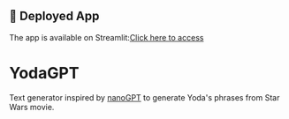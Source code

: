## 🚀 Deployed App

The app is available on Streamlit:[Click here to access](https://yodagpt.streamlit.app)

# YodaGPT
Text generator inspired by [nanoGPT](https://github.com/karpathy/nanoGPT) to generate Yoda's phrases from Star Wars movie.

